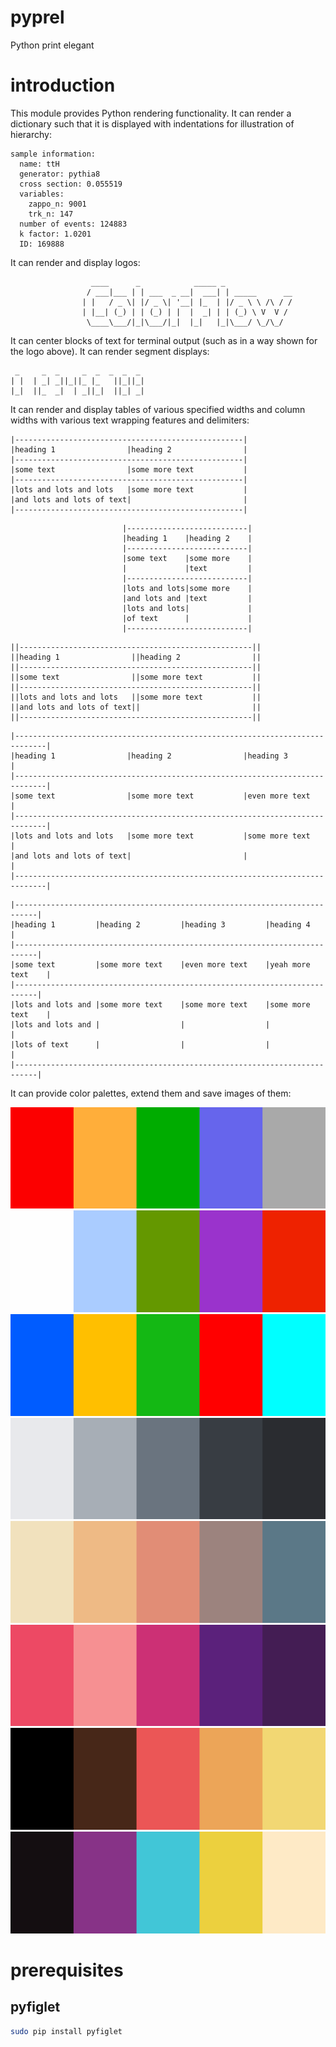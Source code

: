 # pyprel

Python print elegant

# introduction

This module provides Python rendering functionality. It can render a dictionary such that it is displayed with indentations for illustration of hierarchy:

```
sample information:
  name: ttH
  generator: pythia8
  cross section: 0.055519
  variables:
    zappo_n: 9001
    trk_n: 147
  number of events: 124883
  k factor: 1.0201
  ID: 169888
```

It can render and display logos:

```
                  ____      _            _____ _                                
                 / ___|___ | | ___  _ __|  ___| | _____      __                 
                | |   / _ \| |/ _ \| '__| |_  | |/ _ \ \ /\ / /                 
                | |__| (_) | | (_) | |  |  _| | | (_) \ V  V /                  
                 \____\___/|_|\___/|_|  |_|   |_|\___/ \_/\_/               
```

It can center blocks of text for terminal output (such as in a way shown for the logo above). It can render segment displays:

```
 _     _  _     _  _  _  _  _ 
| |  | _| _||_||_ |_   ||_||_|
|_|  ||_  _|  | _||_|  ||_| _|
```

It can render and display tables of various specified widths and column widths with various text wrapping features and delimiters:

```
|---------------------------------------------------|
|heading 1                |heading 2                |
|---------------------------------------------------|
|some text                |some more text           |
|---------------------------------------------------|
|lots and lots and lots   |some more text           |
|and lots and lots of text|                         |
|---------------------------------------------------|
```

```
                         |---------------------------|                          
                         |heading 1    |heading 2    |                          
                         |---------------------------|                          
                         |some text    |some more    |                          
                         |             |text         |                          
                         |---------------------------|                          
                         |lots and lots|some more    |                          
                         |and lots and |text         |                          
                         |lots and lots|             |                          
                         |of text      |             |                          
                         |---------------------------|                         
```

```
||----------------------------------------------------||
||heading 1                ||heading 2                ||
||----------------------------------------------------||
||some text                ||some more text           ||
||----------------------------------------------------||
||lots and lots and lots   ||some more text           ||
||and lots and lots of text||                         ||
||----------------------------------------------------||
```

```
|-----------------------------------------------------------------------------|
|heading 1                |heading 2                |heading 3                |
|-----------------------------------------------------------------------------|
|some text                |some more text           |even more text           |
|-----------------------------------------------------------------------------|
|lots and lots and lots   |some more text           |some more text           |
|and lots and lots of text|                         |                         |
|-----------------------------------------------------------------------------|
```

```
|---------------------------------------------------------------------------|
|heading 1         |heading 2         |heading 3         |heading 4         |
|---------------------------------------------------------------------------|
|some text         |some more text    |even more text    |yeah more text    |
|---------------------------------------------------------------------------|
|lots and lots and |some more text    |some more text    |some more text    |
|lots and lots and |                  |                  |                  |
|lots of text      |                  |                  |                  |
|---------------------------------------------------------------------------|
```

It can provide color palettes, extend them and save images of them:

![](images/palette_1.png)
![](images/palette_2.png)
![](images/palette_3.png)
![](images/palette_4.png)
![](images/palette_5.png)
![](images/palette_6.png)
![](images/palette_7.png)
![](images/palette_8.png)

# prerequisites

## pyfiglet

```Bash
sudo pip install pyfiglet
```
